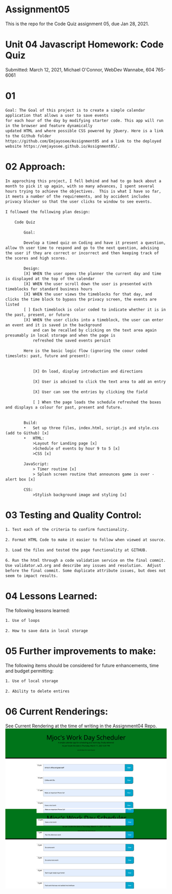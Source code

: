 # Assignment05
This is the repo for the Code Quiz assignment 05, due Jan 28, 2021.


# Unit 04 Javascript Homework: Code Quiz

Submitted: March 12, 2021, Michael O'Connor, WebDev Wannabe, 604 765-6061

# 01 

    Goal: The Goal of this project is to create a simple calendar application that allows a user to save events
    for each hour of the day by modifying starter code. This app will run in the browser and feature dynamically
    updated HTML and where possible CSS powered by jQuery. Here is a link to the Github folder
    https://github.com/Emjayosee/Assignment05 and a link to the deployed website https://emjayosee.github.io/Assignment05/.

# 02 Approach:

    In approching this project, I fell behind and had to go back about a month to pick it up again, with so many advances, I spent several hours trying to achieve the objectives.  This is what I have so far, it meets a number of the requirements, and by accident includes privacy blocker so that the user clicks te window to see events.  

    I followed the following plan design:

        Code Quiz

            Goal:

            Develop a timed quiz on Coding and have it present a question, allow th user time to respond and go to the next question, advising the user if they are correct or incorrect and then keeping track of the scores and high scores.

            Design:
            [X]	WHEN the user opens the planner the current day and time is displayed at the top of the calendar
            [X]	WHEN the user scroll down the user is presented with timeblocks for standard business hours
            [X] WHEN the user views the timeblocks for that day, and clicks the time block to bypass the privacy screen, the events are listed
            [ ] Each timeblock is color coded to indicate whether it is in the past, present, or future
            [X] WHEN the user clicks into a timeblock, the user can enter an event and it is saved in the background
                and can be recalled by clicking on the text area again presumably in local storage and when the page is 
                refreshed the saved events persist   
            
            Here is the basic logic flow (ignoring the coour coded timeslots: past, future and present):


                [X] On load, display introduction and directions

                [X] User is advised to click the text area to add an entry

                [X] User can see the entries by clicking the field

                [ ] When the page loads the schedule refreshed the boxes and displays a colour for past, present and future.


            Build:
            •	Set up three files, index.html, script.js and style.css (add to Github) [x]
            •	HTML:
                >Layout for Landing page [x]
                >Schedule of events by hour 9 to 5 [x]
                >CSS [x]

            JavaScript: 
                > Timer routine [x]
                > Splash screen routine that announces game is over - alert box [x]
            
            CSS:
                >Stylish background image and styling [x]
            


# 03 Testing and Quality Control:

    1. Test each of the criteria to confirm functionality.

    2. Format HTML Code to make it easier to follow when viewed at source.

    3. Load the files and tested the page functionality at GITHUB.

    6. Run the html through a code validation service on the final commit.  Use validator.w3.org and describe any issues and resolution.  Adjust before the final commit. Some duplicate attribute issues, but does not seem to impact results.

# 04 Lessons Learned:

The following lessons learned:

    1. Use of loops

    2. How to save data in local storage


# 05 Further improvements to make:

The following items should be considered for future enhancements, time and budget permitting:

    1. Use of local storage

    2. Ability to delete entires


# 06 Current Renderings:

See Current Rendering at the time of writing in the Assignment04 Repo. 
![alt text](Assets/Images/Morning.png)
![alt text](Assets/Images/Afternoon.png)
